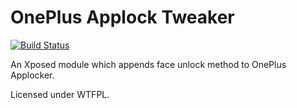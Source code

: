 # OnePlus Applock Tweaker

[![Build Status](https://travis-ci.org/Cyl18/OnePlus-5T-Applock-Tweaker.svg?branch=dev)](https://travis-ci.org/Cyl18/OnePlus-5T-Applock-Tweaker)

An Xposed module which appends face unlock method to OnePlus Applocker.

Licensed under WTFPL.
